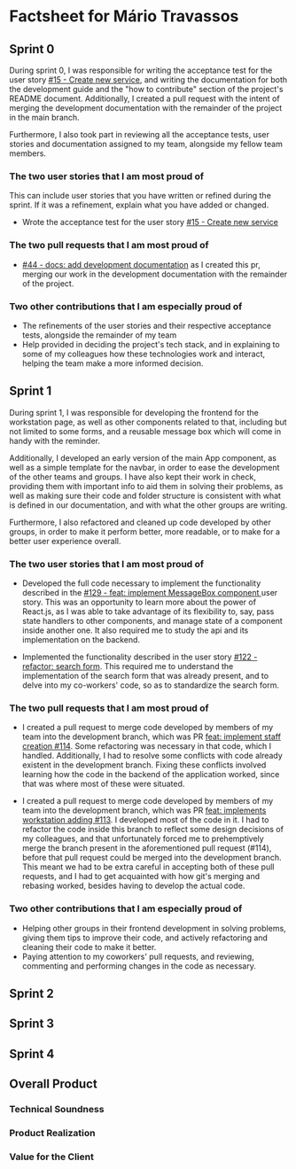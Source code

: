 # Factsheet for Mário Travassos

## Sprint 0

During sprint 0, I was responsible for writing the acceptance test for the user story [#15 - Create new service](https://github.com/FEUP-MEIC-DS-2022-1MEIC03/shift_planner_project/issues/15), and writing the documentation for both the development guide and the "how to contribute" section of the project's README document. Additionally, I created a pull request with the intent of merging the development documentation with the remainder of the project in the main branch.

Furthermore, I also took part in reviewing all the acceptance tests, user stories and documentation assigned to my team, alongside my fellow team members.

### The two user stories that I am most proud of

This can include user stories that you have written or refined during the sprint. If it was a refinement, explain what you have added or changed.

-   Wrote the acceptance test for the user story [#15 - Create new service](https://github.com/FEUP-MEIC-DS-2022-1MEIC03/shift_planner_project/issues/15)

### The two pull requests that I am most proud of

-   [#44 - docs: add development documentation](https://github.com/FEUP-MEIC-DS-2022-1MEIC03/shift_planner_project/pull/44) as I created this pr, merging our work in the development documentation with the remainder of the project.

### Two other contributions that I am especially proud of

-   The refinements of the user stories and their respective acceptance tests, alongside the remainder of my team
-   Help provided in deciding the project's tech stack, and in explaining to some of my colleagues how these technologies work and interact, helping the team make a more informed decision.

## Sprint 1

During sprint 1, I was responsible for developing the frontend for the workstation page, as well as other components related to that, including but not limited to some forms, and a reusable message box which will come in handy with the reminder.

Additionally, I developed an early version of the main App component, as well as a simple template for the navbar, in order to ease the development of the other teams and groups. I have also kept their work in check, providing them with important info to aid them in solving their problems, as well as making sure their code and folder structure is consistent with what is defined in our documentation, and with what the other groups are writing.

Furthermore, I also refactored and cleaned up code developed by other groups, in order to make it perform better, more readable, or to make for a better user experience overall.

### The two user stories that I am most proud of

-   Developed the full code necessary to implement the functionality described in the [#129 - feat: implement MessageBox component ](https://github.com/FEUP-MEIC-DS-2022-1MEIC03/shift_planner_project/issues/129) user story. This was an opportunity to learn more about the power of React.js, as I was able to take advantage of its flexibility to, say, pass state handlers to other components, and manage state of a component inside another one. It also required me to study the api and its implementation on the backend.

-   Implemented the functionality described in the user story [#122 - refactor: search form](https://github.com/FEUP-MEIC-DS-2022-1MEIC03/shift_planner_project/issues/122). This required me to understand the implementation of the search form that was already present, and to delve into my co-workers' code, so as to standardize the search form.

### The two pull requests that I am most proud of

-   I created a pull request to merge code developed by members of my team into the development branch, which was PR [feat: implement staff creation #114](https://github.com/FEUP-MEIC-DS-2022-1MEIC03/shift_planner_project/pull/114). Some refactoring was necessary in that code, which I handled. Additionally, I had to resolve some conflicts with code already existent in the development branch. Fixing these conflicts involved learning how the code in the backend of the application worked, since that was where most of these were situated.

-   I created a pull request to merge code developed by members of my team into the development branch, which was PR [feat: implements workstation adding #113](https://github.com/FEUP-MEIC-DS-2022-1MEIC03/shift_planner_project/pull/113). I developed most of the code in it. I had to refactor the code inside this branch to reflect some design decisions of my colleagues, and that unfortunately forced me to prehemptively merge the branch present in the aforementioned pull request (#114), before that pull request could be merged into the development branch. This meant we had to be extra careful in accepting both of these pull requests, and I had to get acquainted with how git's merging and rebasing worked, besides having to develop the actual code.

### Two other contributions that I am especially proud of

-   Helping other groups in their frontend development in solving problems, giving them tips to improve their code, and actively refactoring and cleaning their code to make it better.
-   Paying attention to my coworkers' pull requests, and reviewing, commenting and performing changes in the code as necessary.

## Sprint 2

## Sprint 3

## Sprint 4

## Overall Product

### Technical Soundness

### Product Realization

### Value for the Client
